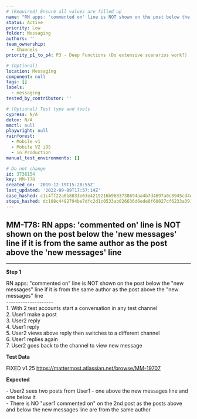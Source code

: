 ```yaml
---
# (Required) Ensure all values are filled up
name: "RN apps: 'commented on' line is NOT shown on the post below the 'new messages' line if it is from the same author as the post above the 'new messages' line"
status: Active
priority: Low
folder: Messaging
authors: ''
team_ownership:
  - Channels
priority_p1_to_p4: P3 - Deep Functions (Do extensive scenarios work?)

# (Optional)
location: Messaging
component: null
tags: []
labels:
  - messaging
tested_by_contributor: ''

# (Optional) Test type and tools
cypress: N/A
detox: N/A
mmctl: null
playwright: null
rainforest:
  - Mobile v1
  - Mobile V2 iOS
  - in Production
manual_test_environments: []

# Do not change
id: 3736154
key: MM-T78
created_on: '2019-12-19T15:28:55Z'
last_updated: '2022-09-09T17:57:14Z'
case_hashed: c1c4ff22a6b8833e63e4219216b9683738694aa4b7d4697a0c8945cd4ea260f5dd672aab4941fe16b9ad3ac36dfdedf1
steps_hashed: dc108c4482794be7dfc2d1c0533ab026636d6ede8f60027cf6233a39182a68c1de2b3fa0321a40a7b4977f143763f7f2
---
```


<!-- (Auto-generated) Based on frontmatter's "key" and "name" -->

## MM-T78: RN apps: 'commented on' line is NOT shown on the post below the 'new messages' line if it is from the same author as the post above the 'new messages' line

---

**Step 1**

RN apps: "commented on" line is NOT shown on the post below the "new messages" line if it is from the same author as the post above the "new messages" line\
\--------------------\
1\. With 2 test accounts start a conversation in any test channel\
2\. User1 make a post\
3\. User2 reply\
4\. User1 reply\
5\. User2 views above reply then switches to a different channel\
6\. User1 replies again\
7\. User2 goes back to the channel to view new message

**Test Data**

FIXED v1.25 <https://mattermost.atlassian.net/browse/MM-19707>

**Expected**

\- User2 sees two posts from User1 - one above the new messages line and one below it\
\- There is NO "user1 commented on" on the 2nd post as the posts above and below the new messages line are from the same author
